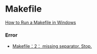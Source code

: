 # Makefile

[How to Run a Makefile in Windows](https://osdn.net/projects/mingw/releases/)

### Error

* [Makefile：2： missing separator. Stop.](https://blog.csdn.net/fireroll/article/details/46334005)


